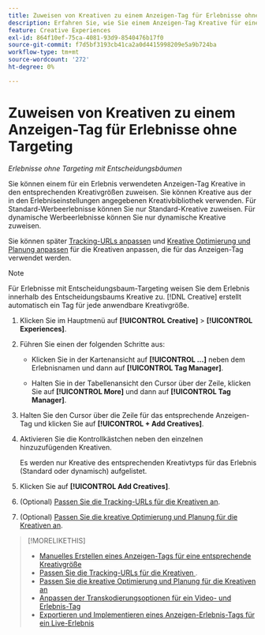 ```yaml
---
title: Zuweisen von Kreativen zu einem Anzeigen-Tag für Erlebnisse ohne Targeting
description: Erfahren Sie, wie Sie einem Anzeigen-Tag Kreative für eine bestimmte Kreativgröße zuweisen.
feature: Creative Experiences
exl-id: 864f10ef-75ca-4081-93d9-8540476b17f0
source-git-commit: f7d5bf3193cb41ca2a0d4415998209e5a9b724ba
workflow-type: tm+mt
source-wordcount: '272'
ht-degree: 0%

---
```


# Zuweisen von Kreativen zu einem Anzeigen-Tag für Erlebnisse ohne Targeting

*Erlebnisse ohne Targeting mit Entscheidungsbäumen*

Sie können einem für ein Erlebnis verwendeten Anzeigen-Tag Kreative in den entsprechenden Kreativgrößen zuweisen. Sie können Kreative aus der in den Erlebniseinstellungen angegebenen Kreativbibliothek verwenden. Für Standard-Werbeerlebnisse können Sie nur Standard-Kreative zuweisen. Für dynamische Werbeerlebnisse können Sie nur dynamische Kreative zuweisen.<!-- Clarify what this does. It adds the image to the experience, but how does optimization work with multiple ad tags? -->

Sie können später [Tracking-URLs anpassen](experience-tracking-urls-no-targeting.md) und [Kreative Optimierung und Planung anpassen](experience-optimization-scheduling-no-targeting.md) für die Kreativen anpassen, die für das Anzeigen-Tag verwendet werden.

>[!NOTE]
>
>Für Erlebnisse mit Entscheidungsbaum-Targeting weisen Sie dem Erlebnis innerhalb des Entscheidungsbaums Kreative zu. [!DNL Creative] erstellt automatisch ein Tag für jede anwendbare Kreativgröße.

1. Klicken Sie im Hauptmenü auf **[!UICONTROL Creative]** > **[!UICONTROL Experiences]**.

1. Führen Sie einen der folgenden Schritte aus:

   * Klicken Sie in der Kartenansicht auf **[!UICONTROL ...]** neben dem Erlebnisnamen und dann auf **[!UICONTROL Tag Manager]**.

   * Halten Sie in der Tabellenansicht den Cursor über der Zeile, klicken Sie auf **[!UICONTROL More]** und dann auf **[!UICONTROL Tag Manager]**.

1. Halten Sie den Cursor über die Zeile für das entsprechende Anzeigen-Tag und klicken Sie auf **[!UICONTROL + Add Creatives]**. <!-- Tag Manager has only a list view, but no card view, as of 2/2. -->

1. Aktivieren Sie die Kontrollkästchen neben den einzelnen hinzuzufügenden Kreativen.

   Es werden nur Kreative des entsprechenden Kreativtyps für das Erlebnis (Standard oder dynamisch) aufgelistet.

1. Klicken Sie auf **[!UICONTROL Add Creatives]**.

1. (Optional) [Passen Sie die Tracking-URLs für die Kreativen an](experience-tracking-urls-no-targeting.md).

1. (Optional) [Passen Sie die kreative Optimierung und Planung für die Kreativen an](experience-optimization-scheduling-no-targeting.md).

>[!MORELIKETHIS]
>* [Manuelles Erstellen eines Anzeigen-Tags für eine entsprechende Kreativgröße](experience-tag-create-manually.md)
>* [Passen Sie die Tracking-URLs für die Kreativen &#x200B;](experience-tracking-urls-no-targeting.md).
>* [Passen Sie die kreative Optimierung und Planung für die Kreativen an](experience-optimization-scheduling-no-targeting.md)
>* [Anpassen der Transkodierungsoptionen für ein Video- und Erlebnis-Tag](experience-tag-video-transcoding.md)
>* [Exportieren und Implementieren eines Anzeigen-Erlebnis-Tags für ein Live-Erlebnis](experience-tag-export.md)
